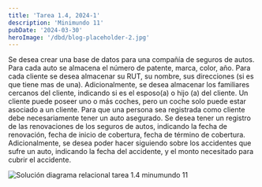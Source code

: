 ```yaml
---
title: 'Tarea 1.4, 2024-1'
description: 'Minimundo 11'
pubDate: '2024-03-30'
heroImage: '/dbd/blog-placeholder-2.jpg'
---
```


Se desea crear una base de datos para una compañía de seguros de autos. Para cada
auto se almacena el número de patente, marca, color, año. Para cada cliente se desea
almacenar su RUT, su nombre, sus direcciones (si es que tiene mas de una).
Adicionalmente, se desea almacenar los familiares cercanos del cliente, indicando si es
el esposo(a) o hijo (a) del cliente. Un cliente puede poseer uno o más coches, pero un
coche solo puede estar asociado a un cliente. Para que una persona sea registrada
como cliente debe necesariamente tener un auto asegurado. Se desea tener un
registro de las renovaciones de los seguros de autos, indicando la fecha de renovación,
fecha de inicio de cobertura, fecha de término de cobertura. Adicionalmente, se desea
poder hacer siguiendo sobre los accidentes que sufre un auto, indicando la fecha del
accidente, y el monto necesitado para cubrir el accidente.

![Solución diagrama relacional tarea 1.4 minumundo 11](/dbd/t14.png)
